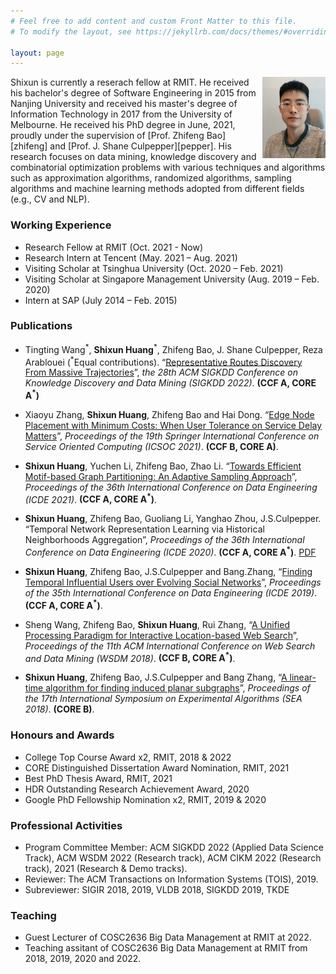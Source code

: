 ```yaml
---
# Feel free to add content and custom Front Matter to this file.
# To modify the layout, see https://jekyllrb.com/docs/themes/#overriding-theme-defaults

layout: page
---
```



<img style="float: right;" src="self.jpeg"  width="20%" height="auto">
Shixun is currently a reserach fellow at RMIT. He received his bachelor's degree of Software Engineering in 2015 from Nanjing University and received his master's degree of Information Technology in 2017 from the University of Melbourne. He received his PhD degree in June, 2021, proudly under the supervision of [Prof. Zhifeng Bao][zhifeng] and [Prof. J. Shane Culpepper][pepper]. His research focuses on data mining, knowledge discovery and combinatorial optimization problems with various techniques and algorithms such as approximation algorithms, randomized algorithms, sampling algorithms and machine learning methods adopted from different fields (e.g., CV and NLP). 


[zhifeng]: https://baozhifeng.net/
[pepper]: https://culpepper.io

<!---
-->
### Working Experience
* Research Fellow at RMIT (Oct. 2021 - Now)
* Research Intern at Tencent (May.  2021 – Aug.  2021)
* Visiting Scholar at Tsinghua University (Oct.  2020 – Feb.  2021)
* Visiting Scholar at Singapore Management University (Aug.  2019 – Feb.  2020)
* Intern at SAP (July 2014 – Feb.  2015)


### Publications

* Tingting Wang<sup>\*</sup>, **Shixun Huang**<sup>\*</sup>, Zhifeng Bao, J. Shane Culpepper, Reza Arablouei (<sup>\*</sup>Equal contributions). “[Representative Routes Discovery From Massive Trajectories](https://dl.acm.org/doi/pdf/10.1145/3534678.3539079)”, *the 28th ACM SIGKDD Conference on Knowledge Discovery and Data Mining (SIGKDD 2022)*. **(CCF A, CORE A<sup>*</sup>)**

* Xiaoyu Zhang, **Shixun Huang**, Zhifeng Bao and Hai Dong. “[Edge Node Placement with Minimum Costs: When User Tolerance on Service Delay Matters](./papers/ICSOC2021.pdf)”, *Proceedings of the 19th Springer International Conference on Service Oriented Computing (ICSOC 2021)*. **(CCF B, CORE A)**.

* **Shixun Huang**, Yuchen Li, Zhifeng Bao, Zhao Li. “[Towards Efficient Motif-based Graph Partitioning: An Adaptive Sampling Approach](./papers/TR.pdf)”, *Proceedings of the 36th International Conference on Data Engineering (ICDE 2021)*. **(CCF A, CORE A<sup>*</sup>)**.

* **Shixun Huang**, Zhifeng Bao, Guoliang Li, Yanghao Zhou, J.S.Culpepper. “Temporal Network Representation Learning via Historical Neighborhoods Aggregation”, *Proceedings of the 36th International Conference on Data Engineering (ICDE 2020)*. **(CCF A, CORE A<sup>*</sup>)**. [PDF](./papers/icde2020.pdf)

* **Shixun Huang**, Zhifeng Bao, J.S.Culpepper and Bang.Zhang, “[Finding Temporal Influential Users over Evolving Social Networks](./papers/icde2019.pdf)”, *Proceedings of the 35th International Conference on Data Engineering (ICDE 2019)*. **(CCF A, CORE A<sup>*</sup>)**.

* Sheng Wang, Zhifeng Bao, **Shixun Huang**, Rui Zhang, “[A Unified Processing Paradigm for Interactive Location-based Web Search](./papers/wsdm18.pdf)”, *Proceedings of the 11th ACM International Conference on Web Search and Data Mining (WSDM 2018)*. **(CCF B, CORE A<sup>*</sup>)**.

* **Shixun Huang**, Zhifeng Bao, J.S.Culpepper and Bang Zhang, “[A linear-time algorithm for finding induced planar subgraphs](./papers/SEA2018.pdf)”, *Proceedings of the 17th International Symposium on Experimental Algorithms (SEA 2018)*. **(CORE B)**.

### Honours and Awards
* College Top Course Award x2, RMIT, 2018 & 2022 
* CORE Distinguished Dissertation Award Nomination, RMIT, 2021 
* Best PhD Thesis Award, RMIT, 2021
* HDR Outstanding Research Achievement Award, 2020
* Google PhD Fellowship Nomination x2, RMIT, 2019 & 2020
### Professional Activities

* Program Committee Member:  ACM SIGKDD 2022 (Applied Data Science Track), ACM WSDM 2022 (Research track), ACM CIKM 2022 (Research track), 2021 (Research & Demo tracks).
* Reviewer: The ACM Transactions on Information Systems (TOIS), 2019.
* Subreviewer: SIGIR 2018, 2019, VLDB 2018, SIGKDD 2019, TKDE

### Teaching
* Guest Lecturer of COSC2636 Big Data Management at RMIT at 2022.
* Teaching assitant of COSC2636 Big Data Management at RMIT from 2018, 2019, 2020 and 2022.

<!---

### Research Projects
* **Combinatorial Optimization in Graphs**.

    Many real-world problems (e.g., influencers selection for advertising and friend recommendation) in graphs (e.g., social networks, product networks and knowledge graphs) can be formulated as combinatorial problems. I am interested in solving them by proposing scalable and effective algorithms with different techniques such as randomization and sampling.
    
* **Machine Learning in Graphs**.

    I am interested in adopting and extending the state-of-the-arts machine learning techniques (e.g., convolution neural networks, sequence to sequence models and reinforcement learning) from other fields (e.g., natural language processing and computer vision) into graphs, such that many notoriously hard problems (e.g., link prediction, node and label classification and finding the shortest path) in graphs can be effectively solved and human can get inspirations from learning models to design new algorithms.

* **Community Dectection in Graphs**.

    Individual decisions are not made in isolation since people biasedly interact with and impose peer pressure on each other, which is largely caused by homophily and results in the formation of community. I am interested in mining insightful topological information (e.g., interaction patterns) and leveraging this information to detect community.
-->
    
    



